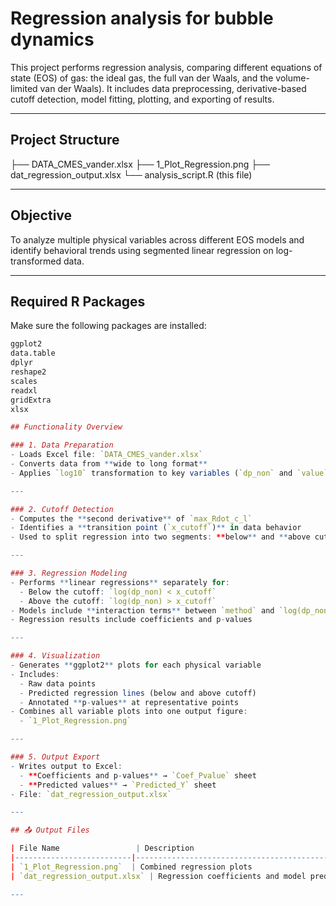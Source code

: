 # Regression analysis for bubble dynamics

This project performs regression analysis, comparing different equations of state (EOS) of gas: the ideal gas, the full van der Waals, and the volume-limited van der Waals). It includes data preprocessing, derivative-based cutoff detection, model fitting, plotting, and exporting of results.

---

## Project Structure
├── DATA_CMES_vander.xlsx
├── 1_Plot_Regression.png
├── dat_regression_output.xlsx
└── analysis_script.R (this file)

---

## Objective

To analyze multiple physical variables across different EOS models and identify behavioral trends using segmented linear regression on log-transformed data.

---

## Required R Packages

Make sure the following packages are installed:

```r
ggplot2
data.table
dplyr
reshape2
scales
readxl
gridExtra
xlsx

## Functionality Overview

### 1. Data Preparation
- Loads Excel file: `DATA_CMES_vander.xlsx`
- Converts data from **wide to long format**
- Applies `log10` transformation to key variables (`dp_non` and `value`)

---

### 2. Cutoff Detection
- Computes the **second derivative** of `max_Rdot_c_l`  
- Identifies a **transition point (`x_cutoff`)** in data behavior  
- Used to split regression into two segments: **below** and **above cutoff**

---

### 3. Regression Modeling
- Performs **linear regressions** separately for:
  - Below the cutoff: `log(dp_non) < x_cutoff`
  - Above the cutoff: `log(dp_non) > x_cutoff`
- Models include **interaction terms** between `method` and `log(dp_non)`
- Regression results include coefficients and p-values

---

### 4. Visualization
- Generates **ggplot2** plots for each physical variable
- Includes:
  - Raw data points
  - Predicted regression lines (below and above cutoff)
  - Annotated **p-values** at representative points
- Combines all variable plots into one output figure:
  - `1_Plot_Regression.png`

---

### 5. Output Export
- Writes output to Excel:
  - **Coefficients and p-values** → `Coef_Pvalue` sheet
  - **Predicted values** → `Predicted_Y` sheet  
- File: `dat_regression_output.xlsx`

---

## 📤 Output Files

| File Name                 | Description                                  |
|--------------------------|----------------------------------------------|
| `1_Plot_Regression.png`  | Combined regression plots                    |
| `dat_regression_output.xlsx` | Regression coefficients and model predictions |

---

